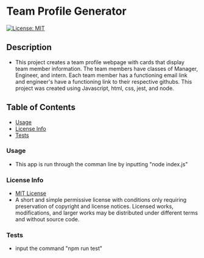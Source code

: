 # Team Profile Generator
  [![License: MIT](https://img.shields.io/badge/License-MIT-yellow.svg)](https://opensource.org/licenses/MIT)

  ## Description

  * This project creates a team profile webpage with cards that display team member information. The team members have classes of Manager, Engineer, and intern. Each team member has a functioning email link and engineer's have a functioning link to their respective githubs. This project was created using Javascript, html, css, jest, and node.

  ## Table of Contents

  * [Usage](#usage)
  * [License Info](#license-info)
  * [Tests](#tests)
 

  ### Usage

  * This app is run through the comman line by inputting "node index.js"

  ### License Info

  * [MIT License](https://opensource.org/licenses/MIT)
  * A short and simple permissive license with conditions only requiring preservation of copyright and license notices. Licensed works, modifications, and larger works may be distributed under different terms and without source code.
  
  ### Tests

  * input the command "npm run test"



